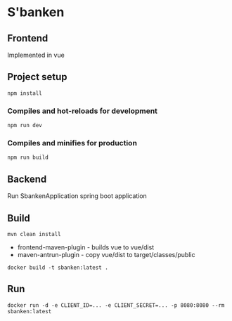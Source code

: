 # S'banken

## Frontend

Implemented in vue

## Project setup
```
npm install
```

### Compiles and hot-reloads for development
```
npm run dev
```

### Compiles and minifies for production
```
npm run build
```

## Backend

Run SbankenApplication spring boot application

## Build

```
mvn clean install
```

* frontend-maven-plugin - builds vue to vue/dist
* maven-antrun-plugin - copy vue/dist to target/classes/public

```
docker build -t sbanken:latest .
```

## Run

```
docker run -d -e CLIENT_ID=... -e CLIENT_SECRET=... -p 8080:8080 --rm sbanken:latest
```
